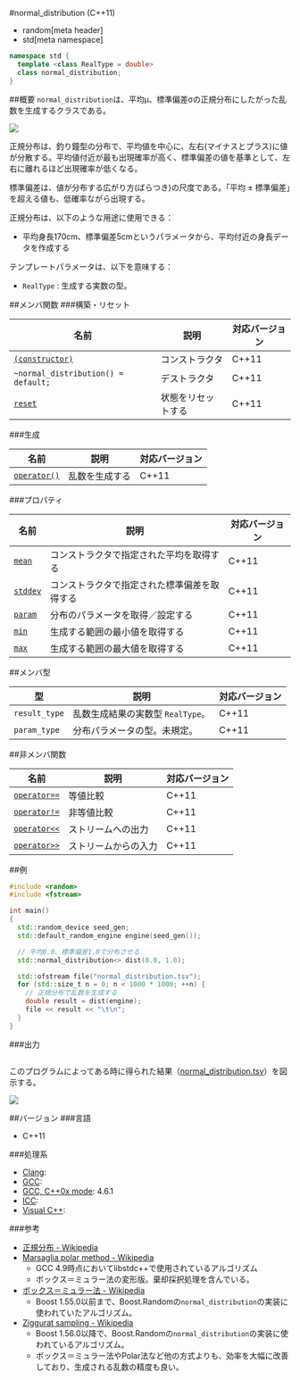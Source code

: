 #normal_distribution (C++11)
* random[meta header]
* std[meta namespace]

```cpp
namespace std {
  template <class RealType = double>
  class normal_distribution;
}
```

##概要
`normal_distribution`は、平均μ、標準偏差σの正規分布にしたがった乱数を生成するクラスである。

![](https://github.com/cpprefjp/image/raw/master/reference/random/normal_distribution/normal.png)

正規分布は、釣り鐘型の分布で、平均値を中心に、左右(マイナスとプラス)に値が分散する。平均値付近が最も出現確率が高く、標準偏差の値を基準として、左右に離れるほど出現確率が低くなる。

標準偏差は、値が分布する広がり方(ばらつき)の尺度である。「平均 ± 標準偏差」を超える値も、低確率ながら出現する。


正規分布は、以下のような用途に使用できる：

- 平均身長170cm、標準偏差5cmというパラメータから、平均付近の身長データを作成する


テンプレートパラメータは、以下を意味する：

- `RealType` : 生成する実数の型。


##メンバ関数
###構築・リセット

| 名前 | 説明 | 対応バージョン |
|-----------------------------------------------------------------|--------------------|-------|
| [`(constructor)`](./normal_distribution/op_constructor.md)      | コンストラクタ     | C++11 |
| `~normal_distribution() = default;`                             | デストラクタ       | C++11 |
| [`reset`](./normal_distribution/reset.md)                       | 状態をリセットする | C++11 |


###生成

| 名前 | 説明 | 対応バージョン |
|--------------------------------------------------|----------------|-------|
| [`operator()`](./normal_distribution/op_call.md) | 乱数を生成する | C++11 |


###プロパティ

| 名前 | 説明 | 対応バージョン |
|---------------------------------------------|----------------------------------|-------|
| [`mean`](./normal_distribution/mean.md)     | コンストラクタで指定された平均を取得する   | C++11 |
| [`stddev`](./normal_distribution/stddev.md) | コンストラクタで指定された標準偏差を取得する | C++11 |
| [`param`](./normal_distribution/param.md)   | 分布のパラメータを取得／設定する | C++11 |
| [`min`](./normal_distribution/min.md)       | 生成する範囲の最小値を取得する   | C++11 |
| [`max`](./normal_distribution/max.md)       | 生成する範囲の最大値を取得する   | C++11 |


##メンバ型

| 型 | 説明 | 対応バージョン |
|---------------|-------------------|-------|
| `result_type` | 乱数生成結果の実数型 `RealType`。 | C++11 |
| `param_type`  | 分布パラメータの型。未規定。 | C++11 |


##非メンバ関数

| 名前 | 説明 | 対応バージョン |
|-------------------------------------------------------|----------------------|-------|
| [`operator==`](./normal_distribution/op_equal.md)     | 等値比較             | C++11 |
| [`operator!=`](./normal_distribution/op_not_equal.md) | 非等値比較           | C++11 |
| [`operator<<`](./normal_distribution/op_ostream.md)   | ストリームへの出力   | C++11 |
| [`operator>>`](./normal_distribution/op_istream.md)   | ストリームからの入力 | C++11 |


##例
```cpp
#include <random>
#include <fstream>

int main()
{
  std::random_device seed_gen;
  std::default_random_engine engine(seed_gen());

  // 平均0.0、標準偏差1.0で分布させる
  std::normal_distribution<> dist(0.0, 1.0);

  std::ofstream file("normal_distribution.tsv");
  for (std::size_t n = 0; n < 1000 * 1000; ++n) {
    // 正規分布で乱数を生成する
    double result = dist(engine);
    file << result << "\t\n";
  }
}
```

###出力
```
```

このプログラムによってある時に得られた結果（[normal_distribution.tsv](https://github.com/cpprefjp/image/raw/master/reference/random/normal_distribution/normal_distribution.tsv)）を図示する。

![](https://github.com/cpprefjp/image/raw/master/reference/random/normal_distribution/normal_distribution.png)

##バージョン
###言語
- C++11

###処理系
- [Clang](/implementation.md#clang):
- [GCC](/implementation.md#gcc):
- [GCC, C++0x mode](/implementation.md#gcc): 4.6.1
- [ICC](/implementation.md#icc):
- [Visual C++](/implementation.md#visual_cpp):

###参考
- [正規分布 - Wikipedia](http://ja.wikipedia.org/wiki/%E6%AD%A3%E8%A6%8F%E5%88%86%E5%B8%83)
- [Marsaglia polar method - Wikipedia](http://en.wikipedia.org/wiki/Marsaglia_polar_method)
    - GCC 4.9時点においてlibstdc++で使用されているアルゴリズム
    - ボックス＝ミュラー法の変形版。棄却採択処理を含んでいる。
- [ボックス＝ミュラー法 - Wikipedia](http://ja.wikipedia.org/wiki/%E3%83%9C%E3%83%83%E3%82%AF%E3%82%B9%EF%BC%9D%E3%83%9F%E3%83%A5%E3%83%A9%E3%83%BC%E6%B3%95)
    - Boost 1.55.0以前まで、Boost.Randomの`normal_distribution`の実装に使われていたアルゴリズム。
- [Ziggurat sampling - Wikipedia](http://en.wikipedia.org/wiki/Ziggurat_algorithm)
    - Boost 1.56.0以降で、Boost.Randomの`normal_distribution`の実装に使われているアルゴリズム。
    - ボックス＝ミュラー法やPolar法など他の方式よりも、効率を大幅に改善しており、生成される乱数の精度も良い。


